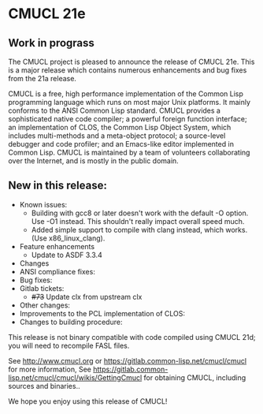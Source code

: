 # CMUCL 21e

## Work in prograss

The CMUCL project is pleased to announce the release of CMUCL 21e.
This is a major release which contains numerous enhancements and bug
fixes from the 21a release.

CMUCL is a free, high performance implementation of the Common Lisp
programming language which runs on most major Unix platforms. It
mainly conforms to the ANSI Common Lisp standard. CMUCL provides a
sophisticated native code compiler; a powerful foreign function
interface; an implementation of CLOS, the Common Lisp Object System,
which includes multi-methods and a meta-object protocol; a
source-level debugger and code profiler; and an Emacs-like editor
implemented in Common Lisp. CMUCL is maintained by a team of
volunteers collaborating over the Internet, and is mostly in the
public domain.

## New in this release:
  * Known issues:
    * Building with gcc8 or later doesn't work with the default -O option. Use -O1 instead.  This shouldn't really impact overall speed much.
    * Added simple support to compile with clang instead, which works. (Use x86_linux_clang).
  * Feature enhancements
    * Update to ASDF 3.3.4
  * Changes
  * ANSI compliance fixes:
  * Bug fixes:
  * Gitlab tickets:
    * ~~#73~~ Update clx from upstream clx
  * Other changes:
  * Improvements to the PCL implementation of CLOS:
  * Changes to building procedure:

This release is not binary compatible with code compiled using CMUCL
21d; you will need to recompile FASL files.

See http://www.cmucl.org or
https://gitlab.common-lisp.net/cmucl/cmucl for more information,
See
https://gitlab.common-lisp.net/cmucl/cmucl/wikis/GettingCmucl
for obtaining CMUCL, including sources and binaries..


We hope you enjoy using this release of CMUCL!
